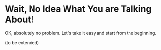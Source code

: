 # Wait, No Idea What You are Talking About!

OK, absolutely no problem. Let's take it easy and start from the beginning.

(to be extended)